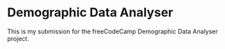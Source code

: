 # Demographic Data Analyser

This is my submission for the freeCodeCamp Demographic Data Analyser project.
